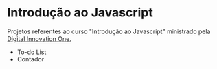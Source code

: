 # Introdução ao Javascript

 Projetos referentes ao curso "Introdução ao Javascript" ministrado pela [Digital Innovation One.](https://web.dio.me/home)

- To-do List
- Contador

